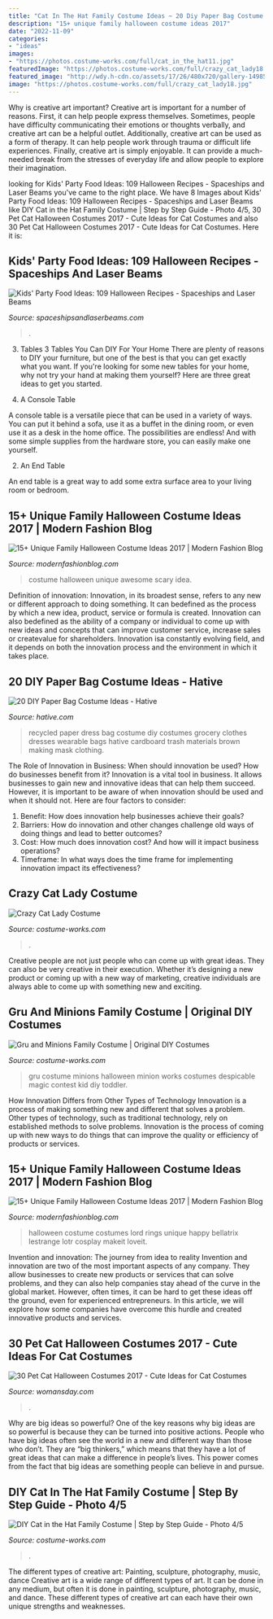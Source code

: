 ```yaml
---
title: "Cat In The Hat Family Costume Ideas ~ 20 Diy Paper Bag Costume Ideas"
description: "15+ unique family halloween costume ideas 2017"
date: "2022-11-09"
categories:
- "ideas"
images:
- "https://photos.costume-works.com/full/cat_in_the_hat11.jpg"
featuredImage: "https://photos.costume-works.com/full/crazy_cat_lady18.jpg"
featured_image: "http://wdy.h-cdn.co/assets/17/26/480x720/gallery-1498500125-cat-the-proper-man.jpg"
image: "https://photos.costume-works.com/full/crazy_cat_lady18.jpg"
---
```



Why is creative art important?
Creative art is important for a number of reasons. First, it can help people express themselves. Sometimes, people have difficulty communicating their emotions or thoughts verbally, and creative art can be a helpful outlet. Additionally, creative art can be used as a form of therapy. It can help people work through trauma or difficult life experiences. Finally, creative art is simply enjoyable. It can provide a much-needed break from the stresses of everyday life and allow people to explore their imagination.

	

		
looking for Kids&#039; Party Food Ideas: 109 Halloween Recipes - Spaceships and Laser Beams you've came to the right place. We have 8 Images about Kids&#039; Party Food Ideas: 109 Halloween Recipes - Spaceships and Laser Beams like DIY Cat in the Hat Family Costume | Step by Step Guide - Photo 4/5, 30 Pet Cat Halloween Costumes 2017 - Cute Ideas for Cat Costumes and also 30 Pet Cat Halloween Costumes 2017 - Cute Ideas for Cat Costumes. Here it is:
		
    
## Kids&#039; Party Food Ideas: 109 Halloween Recipes - Spaceships And Laser Beams

<img loading=lazy src="https://spaceshipsandlaserbeams.com/wp-content/uploads/2015/09/halloween-kids-party-food-1.jpg" onerror="this.onerror=null;this.src='https://tse1.mm.bing.net/th?id=OIP._JDMWufpJzyf--9FqPNRggHaLH&amp;pid=15.1';" alt="Kids&#039; Party Food Ideas: 109 Halloween Recipes - Spaceships and Laser Beams">

_Source: spaceshipsandlaserbeams.com_

>. 

	

3. Tables
3 Tables You Can DIY For Your Home
There are plenty of reasons to DIY your furniture, but one of the best is that you can get exactly what you want. If you're looking for some new tables for your home, why not try your hand at making them yourself? Here are three great ideas to get you started.

1. A Console Table

A console table is a versatile piece that can be used in a variety of ways. You can put it behind a sofa, use it as a buffet in the dining room, or even use it as a desk in the home office. The possibilities are endless! And with some simple supplies from the hardware store, you can easily make one yourself.

2. An End Table

An end table is a great way to add some extra surface area to your living room or bedroom.

    
## 15+ Unique Family Halloween Costume Ideas 2017 | Modern Fashion Blog

<img loading=lazy src="https://modernfashionblog.com/wp-content/uploads/2017/07/15-Unique-Family-Halloween-Costume-Ideas-2017-11.jpg" onerror="this.onerror=null;this.src='https://tse1.mm.bing.net/th?id=OIP.NZenjFnFKYtMSvkxU4yUewAAAA&amp;pid=15.1';" alt="15+ Unique Family Halloween Costume Ideas 2017 | Modern Fashion Blog">

_Source: modernfashionblog.com_

>costume halloween unique awesome scary idea. 

	

Definition of innovation:
Innovation, in its broadest sense, refers to any new or different approach to doing something. It can bedefined as the process by which a new idea, product, service or formula is created. Innovation can also bedefined as the ability of a company or individual to come up with new ideas and concepts that can improve customer service, increase sales or createvalue for shareholders. Innovation isa constantly evolving field, and it depends on both the innovation process and the environment in which it takes place.

    
## 20 DIY Paper Bag Costume Ideas - Hative

<img loading=lazy src="https://hative.com/wp-content/uploads/2014/10/paper-bag-costume-ideas/20-grocery-bag-recycled-dress.jpg" onerror="this.onerror=null;this.src='https://tse3.mm.bing.net/th?id=OIP.yWExExEMN2YaNtTSUF2gZwHaHa&amp;pid=15.1';" alt="20 DIY Paper Bag Costume Ideas - Hative">

_Source: hative.com_

>recycled paper dress bag costume diy costumes grocery clothes dresses wearable bags hative cardboard trash materials brown making mask clothing. 

	

The Role of Innovation in Business: When should innovation be used? How do businesses benefit from it?
Innovation is a vital tool in business. It allows businesses to gain new and innovative ideas that can help them succeed. However, it is important to be aware of when innovation should be used and when it should not. Here are four factors to consider:
1. Benefit: How does innovation help businesses achieve their goals?
2. Barriers: How do innovation and other changes challenge old ways of doing things and lead to better outcomes?
3. Cost: How much does innovation cost? And how will it impact business operations? 
4. Timeframe: In what ways does the time frame for implementing innovation impact its effectiveness?

    
## Crazy Cat Lady Costume

<img loading=lazy src="https://photos.costume-works.com/full/crazy_cat_lady18.jpg" onerror="this.onerror=null;this.src='https://tse2.mm.bing.net/th?id=OIP.DVXB04OfEpMlpZrVW5qFzwHaMS&amp;pid=15.1';" alt="Crazy Cat Lady Costume">

_Source: costume-works.com_

>. 

	

Creative people are not just people who can come up with great ideas. They can also be very creative in their execution. Whether it’s designing a new product or coming up with a new way of marketing, creative individuals are always able to come up with something new and exciting.

    
## Gru And Minions Family Costume | Original DIY Costumes

<img loading=lazy src="https://photos.costume-works.com/full/gru_and_minions5.jpg" onerror="this.onerror=null;this.src='https://tse2.mm.bing.net/th?id=OIP.SB3enr7596o584nqthLWRAHaKr&amp;pid=15.1';" alt="Gru and Minions Family Costume | Original DIY Costumes">

_Source: costume-works.com_

>gru costume minions halloween minion works costumes despicable magic contest kid diy toddler. 

	

How Innovation Differs from Other Types of Technology
Innovation is a process of making something new and different that solves a problem. Other types of technology, such as traditional technology, rely on established methods to solve problems. Innovation is the process of coming up with new ways to do things that can improve the quality or efficiency of products or services.

    
## 15+ Unique Family Halloween Costume Ideas 2017 | Modern Fashion Blog

<img loading=lazy src="https://modernfashionblog.com/wp-content/uploads/2017/07/15-Unique-Family-Halloween-Costume-Ideas-2017-9.jpg" onerror="this.onerror=null;this.src='https://tse3.mm.bing.net/th?id=OIP.hRcK61Ann4tuFs0WLPs4RgAAAA&amp;pid=15.1';" alt="15+ Unique Family Halloween Costume Ideas 2017 | Modern Fashion Blog">

_Source: modernfashionblog.com_

>halloween costume costumes lord rings unique happy bellatrix lestrange lotr cosplay makeit loveit. 

	

Invention and innovation: The journey from idea to reality
Invention and innovation are two of the most important aspects of any company. They allow businesses to create new products or services that can solve problems, and they can also help companies stay ahead of the curve in the global market. However, often times, it can be hard to get these ideas off the ground, even for experienced entrepreneurs. In this article, we will explore how some companies have overcome this hurdle and created innovative products and services.

    
## 30 Pet Cat Halloween Costumes 2017 - Cute Ideas For Cat Costumes

<img loading=lazy src="http://wdy.h-cdn.co/assets/17/26/480x720/gallery-1498500125-cat-the-proper-man.jpg" onerror="this.onerror=null;this.src='https://tse3.mm.bing.net/th?id=OIP.wRkMcUpf9uGIPLTAfmZwEgHaLH&amp;pid=15.1';" alt="30 Pet Cat Halloween Costumes 2017 - Cute Ideas for Cat Costumes">

_Source: womansday.com_

>. 

	

Why are big ideas so powerful?
One of the key reasons why big ideas are so powerful is because they can be turned into positive actions. People who have big ideas often see the world in a new and different way than those who don’t. They are “big thinkers,” which means that they have a lot of great ideas that can make a difference in people’s lives. This power comes from the fact that big ideas are something people can believe in and pursue.

    
## DIY Cat In The Hat Family Costume | Step By Step Guide - Photo 4/5

<img loading=lazy src="https://photos.costume-works.com/full/cat_in_the_hat11.jpg" onerror="this.onerror=null;this.src='https://tse2.mm.bing.net/th?id=OIP.oTp1A2uQWjKlT4mjKvcuRgHaNK&amp;pid=15.1';" alt="DIY Cat in the Hat Family Costume | Step by Step Guide - Photo 4/5">

_Source: costume-works.com_

>. 

	

The different types of creative art: Painting, sculpture, photography, music, dance
Creative art is a wide range of different types of art. It can be done in any medium, but often it is done in painting, sculpture, photography, music, and dance. These different types of creative art can each have their own unique strengths and weaknesses.

